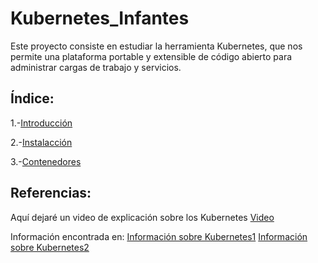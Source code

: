 # Kubernetes_Infantes

Este proyecto consiste en estudiar la herramienta Kubernetes, que nos permite una plataforma portable y extensible de código abierto para administrar cargas de trabajo y servicios.

## Índice:

1.-[Introducción](https://github.com/jesus037/Kubernetes_Infantes/blob/main/1.%20Introducción.md)

2.-[Instalacción](https://github.com/jesus037/Kubernetes_Infantes/blob/main/2.%20Instalacci%C3%B3n.md)

3.-[Contenedores](https://github.com/jesus037/Kubernetes_Infantes/blob/main/3.%20Contenedores.md)

## Referencias:

Aquí dejaré un video de explicación sobre los Kubernetes [Video](https://www.youtube.com/watch?v=oTf0KxK1QNo)

Información encontrada en: [Información sobre Kubernetes1](https://kubernetes.io/es/docs/concepts/overview/what-is-kubernetes/)
[Información sobre Kubernetes2](https://kubernetes.io/es/docs/tasks/tools/install-kubectl/)
